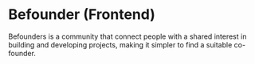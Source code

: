 # Befounder (Frontend)

Befounders is a community that connect people with a shared interest in building and developing projects, making it simpler to find a suitable co-founder.
